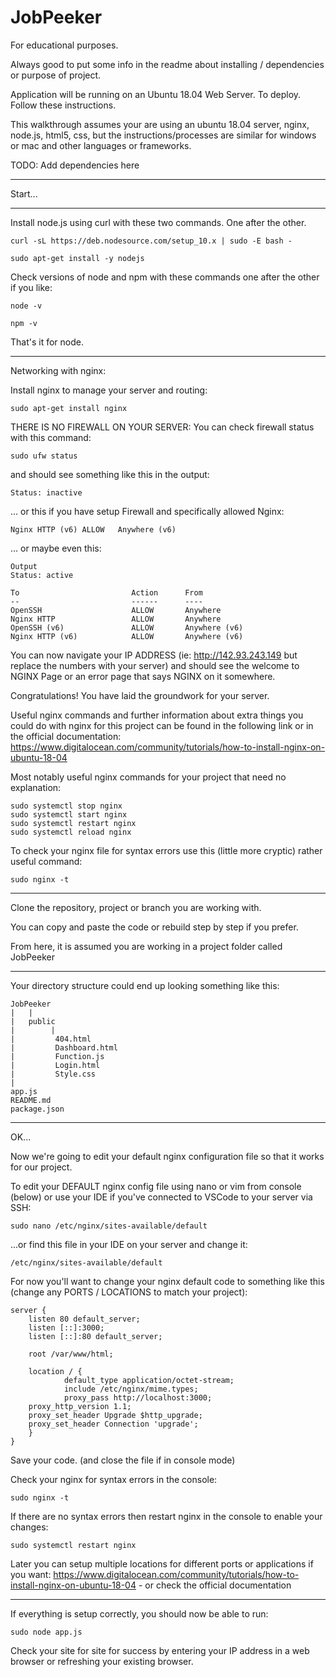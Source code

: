 # JobPeeker

For educational purposes.  

Always good to put some info in the readme about installing / dependencies or purpose of project.

Application will be running on an Ubuntu 18.04 Web Server.  To deploy.  Follow these instructions.

This walkthrough assumes your are using an ubuntu 18.04 server, nginx, node.js, html5, css, but the instructions/processes are similar for windows or mac and other languages or frameworks.

TODO: Add dependencies here

_______________________________________________________________________

Start...
_______________________________________________________________________


Install node.js using curl with these two commands. One after the other.

    curl -sL https://deb.nodesource.com/setup_10.x | sudo -E bash -

    sudo apt-get install -y nodejs

Check versions of node and npm with these commands one after the other if you like:

    node -v

    npm -v

That's it for node.

_______________________________________________________________________

Networking with nginx:

Install nginx to manage your server and routing:

    sudo apt-get install nginx

THERE IS NO FIREWALL ON YOUR SERVER: You can check firewall status with this command:

    sudo ufw status

and should see something like this in the output: 

    Status: inactive

... or this if you have setup Firewall and specifically allowed Nginx:

    Nginx HTTP (v6) ALLOW   Anywhere (v6)

... or maybe even this:

    Output
    Status: active

    To                         Action      From
    --                         ------      ----
    OpenSSH                    ALLOW       Anywhere                  
    Nginx HTTP                 ALLOW       Anywhere                  
    OpenSSH (v6)               ALLOW       Anywhere (v6)             
    Nginx HTTP (v6)            ALLOW       Anywhere (v6)


You can now navigate your IP ADDRESS (ie: http://142.93.243.149 but replace the numbers with your server) and should see the welcome to NGINX Page or an error page that says NGINX on it somewhere.

Congratulations!  You have laid the groundwork for your server.

Useful nginx commands and further information about extra things you could do with nginx for this project can be found in the following link or in the official documentation: https://www.digitalocean.com/community/tutorials/how-to-install-nginx-on-ubuntu-18-04

Most notably useful nginx commands for your project that need no explanation:

    sudo systemctl stop nginx
    sudo systemctl start nginx
    sudo systemctl restart nginx
    sudo systemctl reload nginx

To check your nginx file for syntax errors use this (little more cryptic) rather useful command:

    sudo nginx -t


_______________________________________________________________________

Clone the repository, project or branch you are working with.  

You can copy and paste the code or rebuild step by step if you prefer.

From here, it is assumed you are working in a project folder called JobPeeker

_______________________________________________________________________

Your directory structure could end up looking something like this:

    JobPeeker
    |   |
    |   public
    |        |
    |         404.html
    |         Dashboard.html
    |         Function.js
    |         Login.html
    |         Style.css
    |
    app.js
    README.md
    package.json

_______________________________________________________________________

OK...

Now we're going to edit your default nginx configuration file so that it works for our project.

To edit your DEFAULT nginx config file using nano or vim from console (below) or use your IDE if you've connected to VSCode to your server via SSH:

    sudo nano /etc/nginx/sites-available/default

...or find this file in your IDE on your server and change it:

    /etc/nginx/sites-available/default

For now you'll want to change your nginx default code to something like this (change any PORTS / LOCATIONS to match your project):

    server {
        listen 80 default_server;
        listen [::]:3000;
        listen [::]:80 default_server;

        root /var/www/html;

        location / {
                default_type application/octet-stream;
                include /etc/nginx/mime.types;
                proxy_pass http://localhost:3000;
        proxy_http_version 1.1;
        proxy_set_header Upgrade $http_upgrade;
        proxy_set_header Connection 'upgrade';
        }
    }

Save your code. (and close the file if in console mode)

Check your nginx for syntax errors in the console:

    sudo nginx -t

If there are no syntax errors then restart nginx in the console to enable your changes:

    sudo systemctl restart nginx

Later you can setup multiple locations for different ports or applications if you want: https://www.digitalocean.com/community/tutorials/how-to-install-nginx-on-ubuntu-18-04 - or check the official documentation

_______________________________________________________________________

If everything is setup correctly, you should now be able to run:

    sudo node app.js

Check your site for site for success by entering your IP address in a web browser or refreshing your existing browser.  





